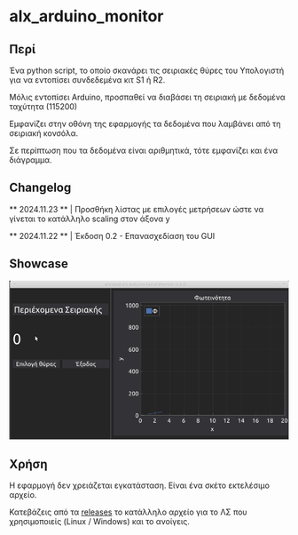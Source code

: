 # alx_arduino_monitor

## Περί

Ένα python script, το οποίο σκανάρει τις σειριακές θύρες του Υπολογιστή για να εντοπίσει συνδεδεμένα κιτ S1 ή R2. 

Μόλις εντοπίσει Arduino, προσπαθεί να διαβάσει τη σειριακή με δεδομένα ταχύτητα (115200)

Εμφανίζει στην οθόνη της εφαρμογής τα δεδομένα που λαμβάνει από τη σειριακή κονσόλα.

Σε περίπτωση που τα δεδομένα είναι αριθμητικά, τότε εμφανίζει και ένα διάγραμμα.

## Changelog

** 2024.11.23 ** | Προσθήκη λίστας με επιλογές μετρήσεων ώστε να γίνεται το κατάλληλο scaling στον άξονα y

** 2024.11.22 ** | Έκδοση 0.2 - Επανασχεδίαση του GUI

## Showcase

![showcase](img/alx_arduino_monitor_0.2.gif)


## Χρήση

Η εφαρμογή δεν χρειάζεται εγκατάσταση. Είναι ένα σκέτο εκτελέσιμο αρχείο. 

Κατεβάζεις από τα [releases](https://github.com/ale3andro/alx_arduino_logger/releases) το κατάλληλο αρχείο για το ΛΣ που χρησιμοποιείς (Linux / Windows) και το ανοίγεις. 


